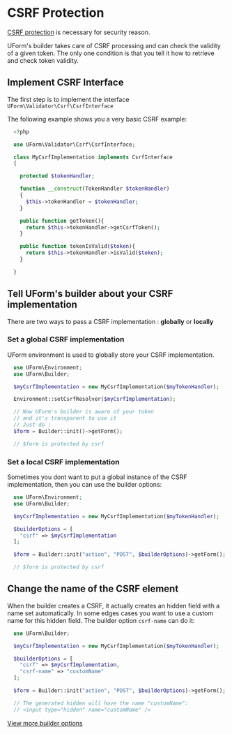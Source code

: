 CSRF Protection
===============

[CSRF protection](https://en.wikipedia.org/wiki/Cross-site_request_forgery)
is necessary for security reason.

UForm's builder takes care of CSRF processing and can check
the validity of a given token. The only one condition is that
you tell it how to retrieve and check token validity.

Implement CSRF Interface
-------------------------

The first step is to implement the interface ``UForm\Validator\Csrf\CsrfInterface``

The following example shows you a very basic CSRF example:

```php
  <?php

  use UForm\Validator\Csrf\CsrfInterface;

  class MyCsrfImplementation implements CsrfInterface
  {

    protected $tokenHandler;

    function __construct(TokenHandler $tokenHandler)
    {
      $this->tokenHandler = $tokenHandler;
    }

    public function getToken(){
      return $this->tokenHandler->getCsrfToken();
    }

    public function tokenIsValid($token){
      return $this->tokenHandler->isValid($token);
    }

  }
```


Tell UForm's builder about your CSRF implementation
----------------------------------------------------

There are two ways to pass a CSRF implementation : **globally** or **locally**

### Set a global CSRF implementation

UForm environment is used to globally store your CSRF implementation.

```php
  use UForm\Environment;
  use UForm\Builder;

  $myCsrfImplementation = new MyCsrfImplementation($myTokenHandler);

  Environment::setCsrfResolver($myCsrfImplementation);

  // Now UForm's builder is aware of your token
  // and it's transparent to use it
  // Just do :
  $form = Builder::init()->getForm();

  // $form is protected by csrf

```

### Set a local CSRF implementation

Sometimes you dont want to put a global instance of the CSRF implementation,
then you can use the builder options:

```php
  use UForm\Environment;
  use UForm\Builder;

  $myCsrfImplementation = new MyCsrfImplementation($myTokenHandler);

  $builderOptions = [
    "csrf" => $myCsrfImplementation
  ];

  $form = Builder::init("action", "POST", $builderOptions)->getForm();

  // $form is protected by csrf

```

Change the name of the CSRF element
-----------------------------------

When the builder creates a CSRF, it actually creates an hidden field
with a name set automatically. In some edges cases you want to use
a custom name for this hidden field. The builder option ```csrf-name```
can do it:

```php
  use UForm\Builder;

  $myCsrfImplementation = new MyCsrfImplementation($myTokenHandler);

  $builderOptions = [
    "csrf" => $myCsrfImplementation,
    "csrf-name" => "customName"
  ];

  $form = Builder::init("action", "POST", $builderOptions)->getForm();

  // The generated hidden will have the name "customName":
  // <input type="hidden" name="customName" />
```

[View more builder options](../builder.md#options)
